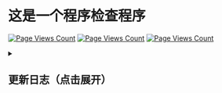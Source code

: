# 这是一个程序检查程序

[![Page Views Count](https://badges.toozhao.com/badges/01HB0B3G45J21FDNK4497CRZ1J/green.svg)](https://badges.toozhao.com/stats/01HB0B3G45J21FDNK4497CRZ1J "Get your own page views count badge on badges.toozhao.com") [![Page Views Count](https://badges.toozhao.com/badges/01HB0B3G45J21FDNK4497CRZ1J/blue.svg)](https://badges.toozhao.com/stats/01HB0B3G45J21FDNK4497CRZ1J "Get your own page views count badge on badges.toozhao.com") [![Page Views Count](https://badges.toozhao.com/badges/01HB0B3G45J21FDNK4497CRZ1J/orange.svg)](https://badges.toozhao.com/stats/01HB0B3G45J21FDNK4497CRZ1J "Get your own page views count badge on badges.toozhao.com")

<details>
<summary><h2>更新日志（点击展开）</h2></summary>
  
## v.0.1
日期： 2023 年 9 月 ？？号

什么都没有…… README.md 都很垃圾
